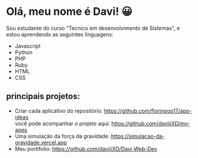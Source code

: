 # Olá, meu nome é Davi! 😀

Sou estudante do curso "Tecnico em desenvolvimento de Sistemas", e estou aprendendo as seguintes linguagens:
<ul>
  <li>Javascript</li>
  <li>Python</li>
  <li>PHP</li>
  <li>Ruby</li>
  <li>HTML</li>
  <li>CSS</li>
</ul>

## principais projetos:
- Criar cada aplicativo do repositório: https://github.com/florinpop17/app-ideas
  <br> você pode acompanhar o projeto aqui: https://github.com/daviiiXD/my-apps
- Uma simulação da força da gravidade: https://simulacao-da-gravidade.vercel.app
- Meu portifolio: https://github.com/daviiiXD/Davi-Web-Dev
<!---
daviiiXD/daviiiXD is a ✨ special ✨ repository because its `README.md` (this file) appears on your GitHub profile.
You can click the Preview link to take a look at your changes.
--->
